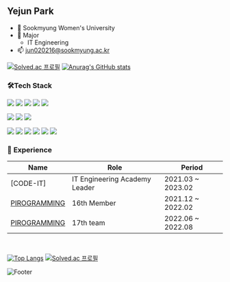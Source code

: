 <!--### Hi there 👋-->

<!--
**jun02160/jun02160** is a ✨ _special_ ✨ repository because its `README.md` (this file) appears on your GitHub profile.

Here are some ideas to get you started:

- 🔭 I’m currently working on ...
- 🌱 I’m currently learning ...
- 👯 I’m looking to collaborate on ...
- 🤔 I’m looking for help with ...
- 💬 Ask me about ...
- 📫 How to reach me: ...
- 😄 Pronouns: ...
- ⚡ Fun fact: ...
-->

## Yejun Park   
- 🏫 Sookmyung Women's University
- 🔬 Major
    - IT Engineering
- 📫 jun020216@sookmyung.ac.kr

[![Solved.ac
프로필](http://mazassumnida.wtf/api/v2/generate_badge?boj=djdkdjd12)](https://solved.ac/djdkdjd12)
[![Anurag's GitHub stats](https://github-readme-stats.vercel.app/api?username=jun02160)](https://github.com/jun02160/github-readme-stats)




### 🛠****Tech Stack****
<p>
    <img src="https://img.shields.io/badge/Java-007396?style=flat-square&logo=Java&logoColor=white"/>
    <img src="https://img.shields.io/badge/Python-3776AB?style=flat-square&logo=Python&logoColor=white"/>
    <img src="https://img.shields.io/badge/HTML5-E34F26?style=flat-square&logo=HTML5&logoColor=white"/>
    <img src="https://img.shields.io/badge/CSS3-1572B6?style=flat-square&logo=CSS3&logoColor=white"/>
    <img src="https://img.shields.io/badge/Javascript-F7DF1E?style=flat-square&logo=Javascript&logoColor=white"/>
</p>
<p>
    <img src="https://img.shields.io/badge/Velog-20C997?style=flat-square&logo=Velog&logoColor=white"/>
    <img src="https://img.shields.io/badge/Instagram-E4405F?style=flat-square&logo=Instagram&logoColor=white"/>
    <img src="https://img.shields.io/badge/GitHub-181717?style=flat-square&logo=GitHub&logoColor=white"/>
</p>
    
<p>    
    <img src="https://img.shields.io/badge/Django-092E20?style=flat-square&logo=Django&logoColor=white"/>
    <img src="https://img.shields.io/badge/Spring-6DB33F?style=flat-square&logo=Spring&logoColor=white"/>
    <img src="https://img.shields.io/badge/Spring Boot-6DB33F?style=flat-square&logo=Spring Boot&logoColor=white"/>
    <img src="https://img.shields.io/badge/이름-색상코드?style=flat-square&logo=로고명&logoColor=로고색"/>
    <img src="https://img.shields.io/badge/이름-색상코드?style=flat-square&logo=로고명&logoColor=로고색"/>
    <img src="https://img.shields.io/badge/이름-색상코드?style=flat-square&logo=로고명&logoColor=로고색"/>
</p>

### 🏇 ****Experience****

| Name | Role | Period |
| --- | --- | --- |
| [CODE-IT] | IT Engineering Academy Leader | 2021.03 ~ 2023.02 |
| [PIROGRAMMING](https://pirogramming.com/) | 16th Member | 2021.12 ~ 2022.02 |
| [PIROGRAMMING](https://pirogramming.com/) | 17th team | 2022.06 ~ 2022.08 |
</br>


[![Top Langs](https://github-readme-stats.vercel.app/api/top-langs/?username=jun02160)](https://github.com/jun02160/github-readme-stats)
[![Solved.ac
프로필](http://mazassumnida.wtf/api/mini/generate_badge?boj=djdkdjd12)](https://solved.ac/djdkdjd12)

![Footer](https://capsule-render.vercel.app/api?type=waving&color=auto&height=200&section=footer)
